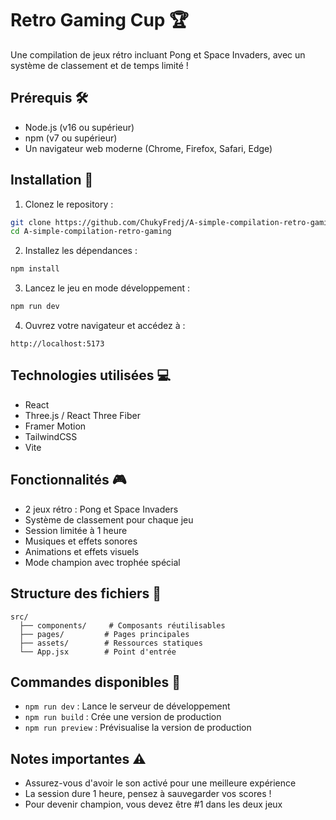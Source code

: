 # Retro Gaming Cup 🏆

Une compilation de jeux rétro incluant Pong et Space Invaders, avec un système de classement et de temps limité !

## Prérequis 🛠️

- Node.js (v16 ou supérieur)
- npm (v7 ou supérieur)
- Un navigateur web moderne (Chrome, Firefox, Safari, Edge)

## Installation 🚀

1. Clonez le repository :
```bash
git clone https://github.com/ChukyFredj/A-simple-compilation-retro-gaming
cd A-simple-compilation-retro-gaming
```

2. Installez les dépendances :
```bash
npm install
```

3. Lancez le jeu en mode développement :
```bash
npm run dev
```

4. Ouvrez votre navigateur et accédez à :
```
http://localhost:5173
```

## Technologies utilisées 💻

- React
- Three.js / React Three Fiber
- Framer Motion
- TailwindCSS
- Vite

## Fonctionnalités 🎮

- 2 jeux rétro : Pong et Space Invaders
- Système de classement pour chaque jeu
- Session limitée à 1 heure
- Musiques et effets sonores
- Animations et effets visuels
- Mode champion avec trophée spécial

## Structure des fichiers 📁

```
src/
  ├── components/     # Composants réutilisables
  ├── pages/         # Pages principales
  ├── assets/        # Ressources statiques
  └── App.jsx        # Point d'entrée
```

## Commandes disponibles 📝

- `npm run dev` : Lance le serveur de développement
- `npm run build` : Crée une version de production
- `npm run preview` : Prévisualise la version de production

## Notes importantes ⚠️

- Assurez-vous d'avoir le son activé pour une meilleure expérience
- La session dure 1 heure, pensez à sauvegarder vos scores !
- Pour devenir champion, vous devez être #1 dans les deux jeux
